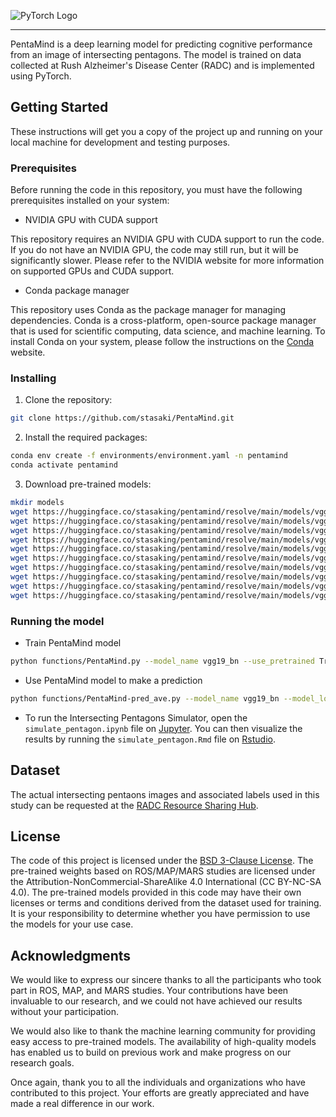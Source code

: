 ![PyTorch Logo](https://github.com/pytorch/pytorch/blob/master/docs/source/_static/img/pytorch-logo-dark.png)

--------------------------------------------------------------------------------

PentaMind is a deep learning model for predicting cognitive performance from an image of intersecting pentagons. The model is trained on data collected at Rush Alzheimer's Disease Center (RADC) and is implemented using PyTorch.

## Getting Started
These instructions will get you a copy of the project up and running on your local machine for development and testing purposes.

### Prerequisites
Before running the code in this repository, you must have the following prerequisites installed on your system:

- NVIDIA GPU with CUDA support

This repository requires an NVIDIA GPU with CUDA support to run the code. If you do not have an NVIDIA GPU, the code may still run, but it will be significantly slower. Please refer to the NVIDIA website for more information on supported GPUs and CUDA support.

- Conda package manager

This repository uses Conda as the package manager for managing dependencies. Conda is a cross-platform, open-source package manager that is used for scientific computing, data science, and machine learning.
To install Conda on your system, please follow the instructions on the [Conda](https://conda.io/projects/conda/en/latest/user-guide/install/index.html) website.


### Installing
1. Clone the repository:
```bash
git clone https://github.com/stasaki/PentaMind.git
```

2. Install the required packages:
```bash
conda env create -f environments/environment.yaml -n pentamind
conda activate pentamind
```

3. Download pre-trained models:
```bash
mkdir models
wget https://huggingface.co/stasaking/pentamind/resolve/main/models/vgg19_bn-1_model.pth -P models/
wget https://huggingface.co/stasaking/pentamind/resolve/main/models/vgg19_bn-2_model.pth -P models/
wget https://huggingface.co/stasaking/pentamind/resolve/main/models/vgg19_bn-3_model.pth -P models/
wget https://huggingface.co/stasaking/pentamind/resolve/main/models/vgg19_bn-4_model.pth -P models/
wget https://huggingface.co/stasaking/pentamind/resolve/main/models/vgg19_bn-5_model.pth -P models/
wget https://huggingface.co/stasaking/pentamind/resolve/main/models/vgg19_bn-6_model.pth -P models/
wget https://huggingface.co/stasaking/pentamind/resolve/main/models/vgg19_bn-7_model.pth -P models/
wget https://huggingface.co/stasaking/pentamind/resolve/main/models/vgg19_bn-8_model.pth -P models/
wget https://huggingface.co/stasaking/pentamind/resolve/main/models/vgg19_bn-9_model.pth -P models/
wget https://huggingface.co/stasaking/pentamind/resolve/main/models/vgg19_bn-10_model.pth -P models/
```

### Running the model
- Train PentaMind model
```bash
python functions/PentaMind.py --model_name vgg19_bn --use_pretrained True --pheno_file_dir data/phenotype/ --image_file_dir data/images/ --output_dir results/PentaMind/ --optim sgd --batch-size 32 --epochs 90 --lr 0.001 --momentum 0.9 --weight-decay 0.0001
```

- Use PentaMind model to make a prediction
```bash
python functions/PentaMind-pred_ave.py --model_name vgg19_bn --model_loc models/vgg19_bn-1_model.pth --pheno_file data/phenotype/test.txt --image_file_dir data/images/ --output_dir results/PentaMind-pred_ave/ --batch-size 32
```

- To run the Intersecting Pentagons Simulator, open the `simulate_pentagon.ipynb` file on [Jupyter](https://jupyter.org/). You can then visualize the results by running the `simulate_pentagon.Rmd` file on [Rstudio](https://posit.co/download/rstudio-desktop/).


## Dataset
The actual intersecting pentaons images and associated labels used in this study can be requested at the [RADC Resource Sharing Hub](https://www.radc.rush.edu/).

## License
The code of this project is licensed under the [BSD 3-Clause License](LICENSE). The pre-trained weights based on ROS/MAP/MARS studies are licensed under the Attribution-NonCommercial-ShareAlike 4.0 International (CC BY-NC-SA 4.0). The pre-trained models provided in this code may have their own licenses or terms and conditions derived from the dataset used for training. It is your responsibility to determine whether you have permission to use the models for your use case.

## Acknowledgments
We would like to express our sincere thanks to all the participants who took part in ROS, MAP, and MARS studies. Your contributions have been invaluable to our research, and we could not have achieved our results without your participation.

We would also like to thank the machine learning community for providing easy access to pre-trained models. The availability of high-quality models has enabled us to build on previous work and make progress on our research goals.

Once again, thank you to all the individuals and organizations who have contributed to this project. Your efforts are greatly appreciated and have made a real difference in our work.

